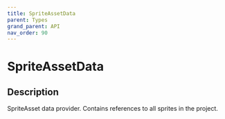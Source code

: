 ```yaml
---
title: SpriteAssetData
parent: Types
grand_parent: API
nav_order: 90
---
```


# SpriteAssetData

## Description

SpriteAsset data provider. Contains references to all sprites in the project.
